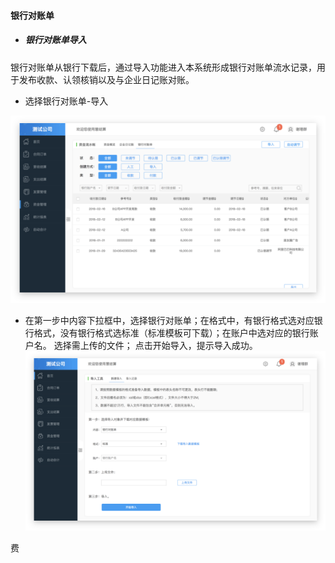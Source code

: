 #### 银行对账单



* ##### 银行对账单导入

 银行对账单从银行下载后，通过导入功能进入本系统形成银行对账单流水记录，用于发布收款、认领核销以及与企业日记账对账。

* 选择银行对账单-导入

![](/img/git20.png)

* 在第一步中内容下拉框中，选择银行对账单；在格式中，有银行格式选对应银行格式，没有银行格式选标准（标准模板可下载）；在账户中选对应的银行账户名。
  选择需上传的文件；
  点击开始导入，提示导入成功。![](/img/git21.png)

费

